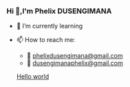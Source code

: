 ### Hi 👋,I'm Phelix DUSENGIMANA

- 🌱 I’m currently learning 
- 📫 How to reach me: 
    - 💌 phelixdusengimana@gmail.com
    - 💌 dusengimanaphelix@gmail.com
    
    <a href="">Hello world</a>
    

